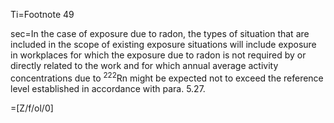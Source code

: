 Ti=Footnote 49

sec=In the case of exposure due to radon, the types of situation that are included in the scope of existing exposure situations will include exposure in workplaces for which the exposure due to radon is not required by or directly related to the work and for which annual average activity concentrations due to <sup>222</sup>Rn might be expected not to exceed the reference level established in accordance with para. 5.27.

=[Z/f/ol/0]
